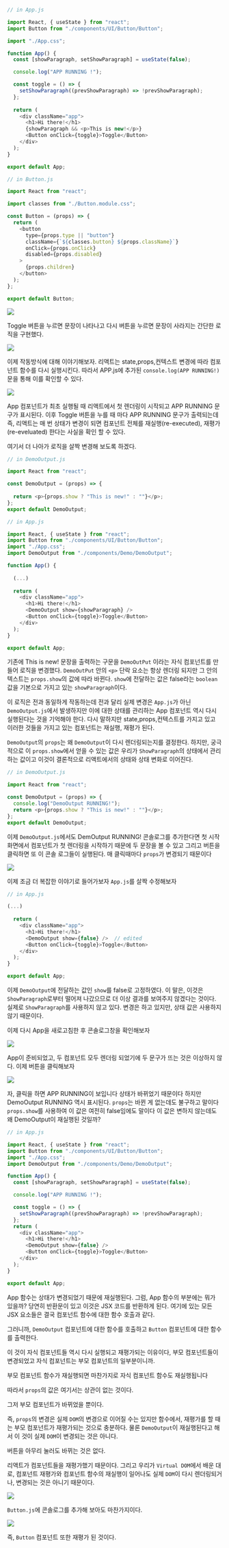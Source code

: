 



```javascript
// in App.js

import React, { useState } from "react";
import Button from "./components/UI/Button/Button";

import "./App.css";

function App() {
  const [showParagraph, setShowParagraph] = useState(false);

  console.log("APP RUNNING !");

  const toggle = () => {
    setShowParagraph((prevShowParagraph) => !prevShowParagraph);
  };
  
  return (
    <div className="app">
      <h1>Hi there!</h1>
      {showParagraph && <p>This is new!</p>}
      <Button onClick={toggle}>Toggle</Button>
    </div>
  );
}

export default App;


```

```javascript
// in Button.js

import React from "react";

import classes from "./Button.module.css";

const Button = (props) => {
  return (
    <button
      type={props.type || "button"}
      className={`${classes.button} ${props.className}`}
      onClick={props.onClick}
      disabled={props.disabled}
    >
      {props.children}
    </button>
  );
};

export default Button;

```
![](https://velog.velcdn.com/images/zenu98/post/b0a2014d-185a-4630-b4da-4cc30ef959db/image.png)

Toggle 버튼을 누르면 문장이 나타나고 다시 버튼을 누르면 문장이 사라지는 간단한 로직을 구현했다.

![](https://velog.velcdn.com/images/zenu98/post/64e1d79a-4757-41b3-a328-e8aabd29d9f0/image.png)

이제 작동방식에 대해 이야기해보자.
리액트는 state,props,컨텍스트 변경에 따라 컴포넌트 함수를 다시 실행시킨다. 따라서 APP.js에 추가된 `console.log(APP RUNNING!)` 문을 통해 이를 확인할 수 있다.

![](https://velog.velcdn.com/images/zenu98/post/6e26f9fd-9b4f-450d-b951-1373ca40caeb/image.png)

App 컴포넌트가 최초 실행될 때 리액트에서 첫 렌더링이 시작되고 APP RUNNING 문구가 표시된다. 이후 Toggle 버튼을 누를 때 마다 APP RUNNING 문구가 출력되는데 즉, 리액트는 매 번 상태가 변경이 되면 컴포넌트 전체를 재실행(re-executed), 재평가(re-eveluated) 한다는 사실을 확인 할 수 있다.

여기서 더 나아가 로직을 살짝 변경해 보도록 하겠다.

```javascript
// in DemoOutput.js

import React from "react";

const DemoOutput = (props) => {
  
  return <p>{props.show ? "This is new!" : ""}</p>;
};
export default DemoOutput;


```

```javascript
// in App.js

import React, { useState } from "react";
import Button from "./components/UI/Button/Button";
import "./App.css";
import DemoOutput from "./components/Demo/DemoOutput"; 

function App() {
  
  (...)
   
  return (
    <div className="app">
      <h1>Hi there!</h1>
      <DemoOutput show={showParagraph} />
      <Button onClick={toggle}>Toggle</Button>
    </div>
  );
}

export default App;

```

기존에 This is new! 문장을 출력하는 구문을 `DemoOutPut` 이라는 자식 컴포넌트를 만들어 로직을 변경했다. `DemoOutPut` 안의 `<p>` 단락 요소는 항상 렌더링 되지만 그 안의 텍스트는 `props.show`의 값에 따라 바뀐다.
`show`에 전달하는 값은 false라는 `boolean`값을 기본으로 가지고 있는 `showParagraph`이다.

이 로직은 전과 동일하게 작동하는데 전과 달리 실제 변경은 `App.js`가 아닌 `DemoOutput.js`에서 발생하지만 이에 대한 상태를 관리하는 App 컴포넌트 역시 다시 실행된다는 것을 기억해야 한다. 다시 말하지만 state,props,컨텍스트를 가지고 있고 이러한 것들을 가지고 있는 컴포넌트는 재실행, 재평가 된다.

`DemoOutput`의 `props`는
왜 `DemoOutput`이 다시 렌더링되는지를 결정한다.
하지만, 궁극적으로 이 `props.show`에서 얻을 수 있는 값은
우리가 `ShowParagraph`의 상태에서 관리하는 값이고
이것이 결론적으로 리액트에서의 상태와 상태 변화로 이어진다.

```javascript
// in DemoOutput.js

import React from "react";

const DemoOutput = (props) => {
  console.log("DemoOutput RUNNING!");
  return <p>{props.show ? "This is new!" : ""}</p>;
};
export default DemoOutput;


```

이제 `DemoOutput.js`에서도 DemOutput RUNNING! 콘솔로그를 추가한다면 첫 시작 화면에서 컴포넌트가 첫 렌더링을 시작하기 때문에 두 문장을 볼 수 있고 그리고 버튼을 클릭하면 또 이 콘솔 로그들이 실행된다.
매 클릭때마다 `props`가 변경되기 때문이다


![](https://velog.velcdn.com/images/zenu98/post/33bcee62-4e60-46dd-b0dc-61f60fdaeff3/image.png)

이제 조금 더 복잡한 이야기로 들어가보자
`App.js`를 살짝 수정해보자

```javascript
// in App.js

(...)
 
  return (
    <div className="app">
      <h1>Hi there!</h1>
      <DemoOutput show={false} />  // edited
      <Button onClick={toggle}>Toggle</Button>
    </div>
  );
}

export default App;

```
이제 `DemoOutput`에 전달하는 값인 `show`를 false로 고정하였다.
이 말은, 이것은 `ShowParagraph`로부터 떨어져 나갔으므로
더 이상 결과를 보여주지 않겠다는 것이다.
실제로 `ShowParagraph`를 사용하지 않고 있다.
변경은 하고 있지만, 상태 값은 사용하지 않기 때문이다.

이제 다시 App을 새로고침한 후 콘솔로그창을 확인해보자

![](https://velog.velcdn.com/images/zenu98/post/45c0b91a-9519-4e7b-95a3-948526b19a38/image.png)

App이 준비되었고, 두 컴포넌트 모두 렌더링 되었기에 두 문구가 뜨는 것은 이상하지 않다. 이제 버튼을 클릭해보자

![](https://velog.velcdn.com/images/zenu98/post/9287d674-e216-412a-8fe5-ade56ccc3b61/image.png)

자, 클릭을 하면 APP RUNNING이 보입니다 상태가 바뀌었기 때문이다
하지만 DemoOutput RUNNING 역시 표시된다. 
`props`는 바뀐 게 없는데도 불구하고 말이다
`props.show`를 사용하여 이 값은 여전히 false임에도 말이다
이 값은 변하지 않는데도 왜 DemoOutput이 재실행된 것일까?



```javascript
// in App.js

import React, { useState } from "react";
import Button from "./components/UI/Button/Button";
import "./App.css";
import DemoOutput from "./components/Demo/DemoOutput";

function App() {
  const [showParagraph, setShowParagraph] = useState(false);

  console.log("APP RUNNING !");

  const toggle = () => {
    setShowParagraph((prevShowParagraph) => !prevShowParagraph);
  };
  return (
    <div className="app">
      <h1>Hi there!</h1>
      <DemoOutput show={false} />
      <Button onClick={toggle}>Toggle</Button>
    </div>
  );
}

export default App;

```
App 함수는 상태가 변경되었기 때문에 재실행된다.
그럼, App 함수의 부분에는 뭐가 있을까?
당연히 반환문이 있고
이것은 JSX 코드를 반환하게 된다.
여기에 있는 모든 JSX 요소들은
결국 컴포넌트 함수에 대한
함수 호출과 같다.

그러니까, `DemoOutput` 컴포넌트에 대한 함수를 호출하고
`Button` 컴포넌트에 대한 함수를 출력한다.

이 것이 자식 컴포넌트들 역시 다시 실행되고
재평가되는 이유이다, 부모 컴포넌트들이 변경되었고
자식 컴포넌트는 부모 컴포넌트의 일부분이니까.

부모 컴포넌트 함수가 재실행되면
마찬가지로 자식 컴포넌트 함수도 재실행됩니다

따라서 `props`의 값은 여기서는 상관이 없는 것이다.

그저 부모 컴포넌트가 바뀌었을 뿐이다.

즉, `props`의 변경은
실제 `DOM`의 변경으로 이어질 수는 있지만
함수에서, 재평가를 할 때는
부모 컴포넌트가 재평가되는 것으로 충분하다.
물론 `DemoOutput`이 재실행된다고 해서
이 것이 실제 `DOM`이 변경되는 것은 아니다.

버튼을 아무리 눌러도 바뀌는 것은 없다.

리액트가 컴포넌트들을 재평가했기 때문이다.
그리고 우리가 `Virtual DOM`에서 배운 대로, 컴포넌트 재평가와 컴포넌트 함수의 재실행이 일어나도
실제 `DOM`이 다시 렌더링되거나, 변경되는 것은 아니기 때문이다.

![](https://velog.velcdn.com/images/zenu98/post/a8da0526-704a-4d11-909e-f322ecc0d0e7/image.png)

`Button.js`에 콘솔로그를 추가해 보아도 마찬가지이다.

![](https://velog.velcdn.com/images/zenu98/post/b12abe9a-d2fa-47eb-b8de-787eb0028d7b/image.png)

즉, `Button` 컴포넌트 또한 재평가 된 것이다.





